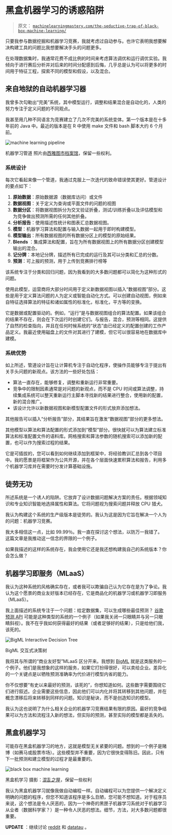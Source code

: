 # 黑盒机器学习的诱惑陷阱

> 原文： [`machinelearningmastery.com/the-seductive-trap-of-black-box-machine-learning/`](https://machinelearningmastery.com/the-seductive-trap-of-black-box-machine-learning/)

只要我参与数据挖掘和机器学习竞赛，我就考虑过自动参与。也许它表明我想要解决构建工具的问题比我想要解决手头的问题更多。

在处理数据集时，我通常花费不成比例的时间来考虑算法调优和运行调优实验。我倾向于进行赛后分析并对后来的时间分配感到后悔，几乎总是认为可以将更多的时间用于特征工程，探索不同的模型和假设，以及混合。

## 来自地狱的自动机器学习器

我曾多次勾勒出“完美”系统，其中模型运行，调整和结果混合是自动化的，人类的努力专注于定义问题的不同观点。

我甚至用几种不同语言为竞赛建立了几次不完美的系统变体。第一个版本是在十多年前的 Java 中。最近的版本是在 R 中使用 make 文件和 bash 脚本大约 6 个月前。

![machine learning pipeline](https://3qeqpr26caki16dnhd19sv6by6v-wpengine.netdna-ssl.com/wp-content/uploads/2014/04/machine-learning-pipeline.jpg)

机器学习管道
照片由[西雅图市档案馆](https://www.flickr.com/photos/seattlemunicipalarchives/12504672623/sizes/l)，保留一些权利。

### 系统设计

每次它看起来像一个管道，我通过克服上一次迭代的致命错误使其更好。管道设计的要点如下：

1.  **原始数据**：原始数据源（数据库访问）或文件
2.  **数据视图**：关于定义为查询或平面文件的问题的视图
3.  **数据分区**：将数据视图拆分为交叉验证折叠，测试/训练折叠以及评估模型和为竞争做出预测所需的任何其他折叠。
4.  **分析报告**：使用描述性统计和图表汇总数据视图。
5.  **模型**：机器学习算法和配置与输入数据一起用于即时构建模型。
6.  **模型输出**：所有数据视图的所有数据分区上的模型的原始结果。
7.  **Blends** ：集成算法和配置，旨在为所有数据视图上的所有数据分区创建模型输出的混合。
8.  **记分牌**：本地记分牌，描述所有已完成的运行及其可以分类和汇总的分数。
9.  **预测**：可上报的预测，用于上传到竞赛排行榜等

该系统专注于分类和回归问题，因为我看到的大多数问题都可以简化为这种形式的问题。

使用此模型，运营商将大部分时间用于定义新数据视图以插入“数据视图”部分。这些是用于定义算法问题的人为定义或智能自动化方式。可以创建自动视图，例如来自特征选择算法的特征和诸如属性的标准化，标准化，平方等的变换。

它是数据或配置驱动的。例如，“运行”是与数据视图组合的算法配置。如果该组合的结果不存在，则会在下次运行时创建它们。与报告，混合，预测等相同。这提供了自然的检查指向，并且在任何时候系统的“状态”由已经定义的配置创建的工作产品定义。我最近使用磁盘上的文件对其进行了建模，但它可以很容易地在数据库中建模。

### 系统优势

如上所述，管道设计旨在让计算机专注于自动化程序，使操作员能够专注于提出有关手头问题的新观点。该方法的一些好处包括：

*   算法一直存在，能够修复，调整和重新运行非常重要。
*   竞争中的限制因素通常是对问题的新观点，而不是 CPU 时间或算法调整，持续集成系统可以整天重新运行主脚本寻找新的结果进行整合，使用新的配置，新的混合推广。
*   该设计允许以新数据视图和新模型配置文件的形式放弃添加想法。

其他报告可以插入“分析报告”部分，其结果旨在激发“数据视图”部分的更多想法。

其他模型以算法和算法配置的形式添加到“模型”部分。很快就可以为算法建立标准算法和标准配置文件的语料库。网格搜索和算法参数的随机搜索可以添加新的配置，也可以作为搜索过程的结果。

它是可插拔的，您可以看到如何继续添加到框架中，将经验教训汇总到各个项目中。我的愿景是将框架作为公共开源，并在各个层面快速累积算法和报告，利用多个机器学习库并在需要时分发计算基础设施。

## 徒劳无功

所述系统是一个诱人的陷阱。它放弃了设计数据问题解决方案的责任。根据领域知识和专业知识智能地选择属性和算法。它将问题视为搜索问题并释放 CPU 猎犬。

我认为构建这个系统的生产级版本是徒劳的。我认为这是因为它旨在解决一个人为的问题：机器学习竞赛。

我大多相信这一点，比如 99.99％。我一直在探讨这个想法，以防万一我错了。这篇文章是我推动这一信念的界限的一个例子。

如果我描述的这样的系统存在，我会使用它还是我还想构建我自己的系统版本？你会怎么做？

## 机器学习即服务（MLaaS）

我认为这种系统的风格确实存在，或者我可以欺骗自己认为它存在是为了争论。我认为这个愿景的商业友好版本已经存在，它是商品化的机器学习或机器学习即服务（MLaaS）。

我上面描述的系统专注于一个问题：给定数据集，可以生成哪些最佳预测？ [谷歌预测 API](https://developers.google.com/prediction/) 可能是这种类型的系统的一个例子（如果我关闭一只眼睛并与另一只眼睛斜视）。我不在乎我如何获得最好的结果（或者足够好的结果），只是给他们我，该死的。

![BigML Interactive Decision Tree](https://3qeqpr26caki16dnhd19sv6by6v-wpengine.netdna-ssl.com/wp-content/uploads/2014/03/bigml-decision-tree.png)

BigML 交互式决策树

我将其与所谓的“商业友好型”MLaaS 区分开来。我想到 [BigML](http://machinelearningmastery.com/bigml-review-discover-the-clever-features-in-this-machine-learning-as-a-service-platform/ "BigML Review: Discover the Clever Features in This Machine Learning as a Service Platform") 就是这类服务的一个例子。他们是我想象的这样的服务，如果它打扮得很好，可以卖给企业。差异化的一个关键点是以牺牲预测准确率为代价进行模型内省的能力。

你不仅想要“有史以来最好的预测，该死的”，你想知道如何。这些数字需要围绕它们进行叙述。企业需要这些信息，因此他们可以内化并将其转移到其他问题，并在概念漂移后将来转移到同样的问题。知识是秘诀，而不是创造知识的模型。

我认为这也说明了为什么相关企业的机器学习竞赛结果有限的原因。最好的竞争结果可以为方法和流程注入新的想法，但实际的预测，甚至实际的模型都是丢失的。

## 黑盒机器学习

可能存在黑盒机器学习的地方，这就是模型无关紧要的问题。想到的一个例子是赌博（如赛马或股票市场）。这些模型并不重要，因为它很快变得陈旧。因此，只有下一批预测和建立模型的过程才是最重要的。

![black box machine learning](https://3qeqpr26caki16dnhd19sv6by6v-wpengine.netdna-ssl.com/wp-content/uploads/2014/04/black-box-machine-learning.jpg)

黑盒机学习
摄影：[混乱之屋](https://www.flickr.com/photos/home_of_chaos/6332465890/sizes/l)，保留一些权利

我认为黑盒机器学习就像我做自动编程一样。自动编程可以为您提供一个解决定义明确的问题的程序，但您不知道该程序是多么丑陋，您可能不想知道。对于程序员来说，这个想法是令人厌恶的，因为一个神奇的黑匣子机器学习系统对于机器学习从业者（数据科学家？）是一种令人厌恶的想法。细节，方法，对大多数问题都很重要。

**UPDATE** ：继续讨论 [reddit](http://www.reddit.com/r/MachineLearning/comments/2483rz/the_seductive_trap_of_blackbox_machine_learning/) 和 [datatau](http://www.datatau.com/item?id=2687) 。